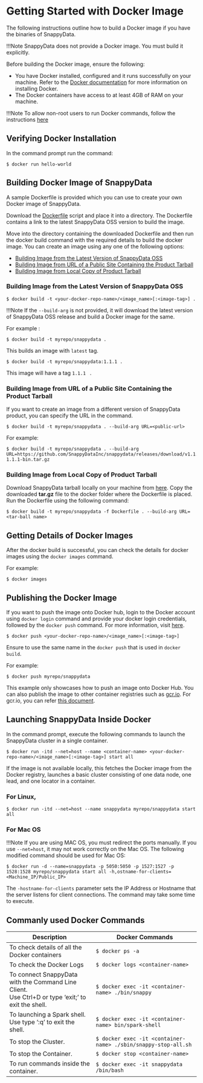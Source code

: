 <a id="getting-started-with-docker-image"></a>
# Getting Started with Docker Image

The following instructions outline how to build a Docker image if you have the binaries of SnappyData.</br>

!!!Note
	SnappyData does not provide a Docker image. You must build it explicitly.

Before building the Docker image, ensure the following:

*	You have Docker installed, configured and it runs successfully on your machine. Refer to the [Docker documentation](http://docs.docker.com/installation) for more information on installing Docker.
*	The Docker containers have access to at least 4GB of RAM on your machine.

!!!Note
	To allow non-root users to run Docker commands, follow the instructions [here](https://docs.docker.com/install/linux/linux-postinstall)

## Verifying Docker Installation</br> 
In the command prompt run the command:

```pre
$ docker run hello-world

```

<a id="build-your-docker"></a>
## Building Docker Image of SnappyData</br>

A sample Dockerfile is provided which you can use to create your own Docker image of SnappyData.

Download the [Dockerfile](https://github.com/SnappyDataInc/snappy-cloud-tools/blob/master/docker/Dockerfile) script and place it into a directory. The Dockerfile contains a link to the latest SnappyData OSS version to build the image. 

Move into the directory containing the downloaded Dockerfile and then run the docker build command with the required details to build the docker image. You can create an image using any one of the following options:

*	[Building Image from the Latest Version of SnappyData OSS](#builddockerimagesnappy)
*	[Building Image from URL of a Public Site Containing the Product Tarball](#builddockerurl)
*	[Building Image from Local Copy of Product Tarball](#builddockerimageslocal)


<a id="builddockerimagesnappy"></a>
### Building Image from the Latest Version of SnappyData OSS

```
$ docker build -t <your-docker-repo-name>/<image_name>[:<image-tag>] .
```

!!!Note
	If the `--build-arg` is not provided, it will download the latest version of SnappyData OSS release and build a Docker image for the same.

For example :

```
$ docker build -t myrepo/snappydata . 
```

This builds an image with `latest` tag.

```
$ docker build -t myrepo/snappydata:1.1.1 . 
```

This image will have a tag `1.1.1 ` .

<a id="builddockerurl"></a>
### Building Image from URL of a Public Site Containing the Product Tarball

If you want to create an image from a different version of SnappyData product, you can specify the URL in the command.

```
$ docker build -t myrepo/snappydata . --build-arg URL=<public-url>
```

For example:

```
$ docker build -t myrepo/snappydata . --build-arg URL=https://github.com/SnappyDataInc/snappydata/releases/download/v1.1.1/snappydata-1.1.1-bin.tar.gz
```

<a id="builddockerimageslocal"></a>
### Building Image from Local Copy of Product Tarball

Download SnappyData tarball locally on your machine from [here](https://snappydatainc.github.io/snappydata/install/). Copy the downloaded **tar.gz** file to the docker folder where the Dockerfile is placed. Run the Dockerfile using the following command:

```
$ docker build -t myrepo/snappydata -f Dockerfile . --build-arg URL=<tar-ball name>
```

## Getting Details of Docker Images

After the docker build is successful, you can check the details for docker images using the `docker images` command.

For example:

```
$ docker images

```

## Publishing the Docker Image

If you want to push the image onto Docker hub, login to the Docker account using `docker login` command and provide your docker login credentials, followed by the `docker push` command. For more information, visit [here](https://docs.docker.com/engine/reference/commandline/login).

```
$ docker push <your-docker-repo-name>/<image_name>[:<image-tag>]
```

Ensure to use the same name in the `docker push` that is used in `docker build`.

For example:

```
$ docker push myrepo/snappydata
```
This example only showcases how to push an image onto Docker Hub. You can also publish the image to other container registries such as [gcr.io](http://gcr.io). For gcr.io, you can refer [this document](https://cloud.google.com/container-registry/docs/pushing-and-pulling).

## Launching SnappyData Inside Docker

In the command prompt, execute the following commands to launch the SnappyData cluster in a single container.

```
$ docker run -itd --net=host --name <container-name> <your-docker-repo-name>/<image_name>[:<image-tag>] start all
```

If the image is not available locally, this fetches the Docker image from the Docker registry, launches a basic cluster consisting of one data node, one lead, and one locator in a container.

### For Linux,

```
$ docker run -itd --net=host --name snappydata myrepo/snappydata start all
```

### For Mac OS

!!!Note
	If you are using MAC OS, you must redirect the ports manually. If you use `--net=host`, it may not work correctly on the Mac OS. The following modified command should be used for Mac OS:

```
$ docker run -d --name=snappydata -p 5050:5050 -p 1527:1527 -p 1528:1528 myrepo/snappydata start all -h,ostname-for-clients=<Machine_IP/Public_IP>
```

The `-hostname-for-clients` parameter sets the IP Address or Hostname that the server listens for client connections. The command may take some time to execute.


## Commanly used Docker Commands

| Description| Docker Commands |
|--------|--------|
|      To check details of all the Docker containers  |     `$ docker ps -a `  |
|      To check the Docker Logs  |     `$ docker logs <container-name>`   |
|      To connect SnappyData with the Command Line Client. <br>Use Ctrl+D or type ‘exit;’ to exit the shell.  |     `$ docker exec -it <container-name> ./bin/snappy`   |
|     To launching a Spark shell. <br>Use type ‘:q’ to exit the shell. |     `$ docker exec -it <container-name> bin/spark-shell `  |
|      To stop the Cluster.  |     `$ docker exec -it <container-name> ./sbin/snappy-stop-all.sh `  |
|      To stop the Container.  |     `$ docker stop <container-name> ` |
|      To run commands inside the container. |     `$ docker exec -it snappydata /bin/bash`  |





